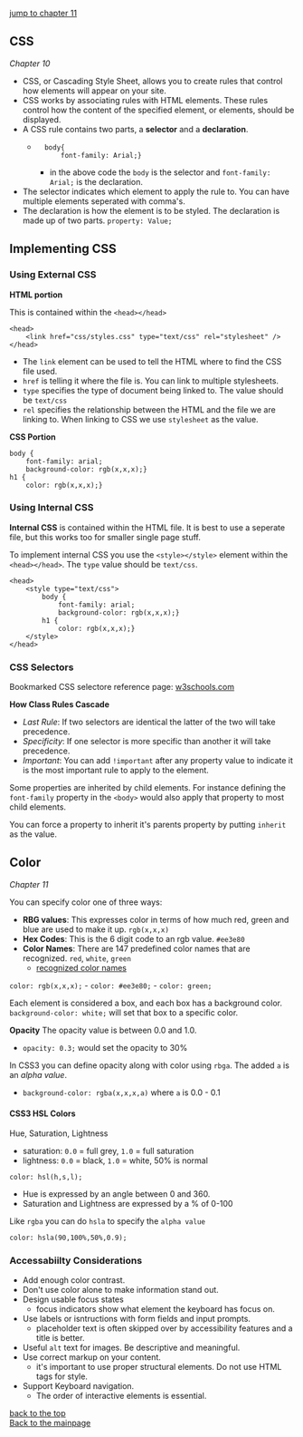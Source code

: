 [jump to chapter 11](#color)

<!-- chapter 10 -->
## CSS
*Chapter 10*
+ CSS, or Cascading Style Sheet, allows you to create rules that control how elements will appear on your site.
+ CSS works by associating rules with HTML elements.  These rules control how the content of the specified element, or elements, should be displayed.
+ A CSS rule contains two parts, a **selector** and a **declaration**.
    + ```
        body{
            font-family: Arial;}
      ```
      + in the above code the `body` is the selector and `font-family: Arial;` is the declaration.
+ The selector indicates which element to apply the rule to.  You can have multiple elements seperated with comma's.
+ The declaration is how the element is to be styled.  The declaration is made up of two parts.  `property: Value;`

## Implementing CSS

### Using External CSS
**HTML portion**

This is contained within the `<head></head>`
```
<head>
    <link href="css/styles.css" type="text/css" rel="stylesheet" />
</head>
```
+ The `link` element can be used to tell the HTML where to find the CSS file used.
+ `href` is telling it where the file is.  You can link to multiple stylesheets.
+ `type` specifies the type of document being linked to.  The value should be `text/css`
+ `rel` specifies the relationship between the HTML and the file we are linking to.  When linking to CSS we use `stylesheet` as the value.

**CSS Portion**

```
body {
    font-family: arial;
    background-color: rgb(x,x,x);}
h1 {
    color: rgb(x,x,x);}
```
### Using Internal CSS

**Internal CSS** is contained within the HTML file.  It is best to use a seperate file, but this works too for smaller single page stuff.

To implement internal CSS you use the `<style></style>` element within the `<head></head>`.  The `type` value should be `text/css`.
```
<head>
    <style type="text/css">
        body {
            font-family: arial;
            background-color: rgb(x,x,x);}
        h1 {
            color: rgb(x,x,x);}
    </style>
</head>
```
### CSS Selectors
Bookmarked CSS selectore reference page:
[w3schools.com](https://www.w3schools.com/cssref/css_selectors.asp)

**How Class Rules Cascade**
+ *Last Rule*: If two selectors are identical the latter of the two will take precedence.
+ *Specificity*: If one selector is more specific than another it will take precedence.
+ *Important*: You can add `!important` after any property value to indicate it is the most important rule to apply to the element.

Some properties are inherited by child elements.  For instance defining the `font-family` property in the `<body>` would also apply that property to most child elements.

You can force a property to inherit it's parents property by putting `inherit` as the value.

## Color
*Chapter 11*

You can specify color one of three ways:
+ **RBG values**: This expresses color in terms of how much red, green and blue are used to make it up. `rgb(x,x,x)`
+ **Hex Codes**: This is the 6 digit code to an rgb value.   `#ee3e80`
+ **Color Names**: There are 147 predefined color names that are recognized. `red`, `white`, `green`
    + [recognized color names](https://www.w3schools.com/colors/colors_names.asp)

`color: rgb(x,x,x);` - `color: #ee3e80;` - `color: green;`

Each element is considered a box, and each box has a background color. `background-color: white;` will set that box to a specific color.

**Opacity**
The opacity value is between 0.0 and 1.0.  
+ `opacity: 0.3;`  would set the opacity to 30%

In CSS3 you can define opacity along with color using `rbga`.  The added `a` is an *alpha value*.
+ `background-color: rgba(x,x,x,a)`  where `a` is 0.0 - 0.1

#### CSS3 HSL Colors
Hue, Saturation, Lightness
+ saturation: `0.0` = full grey, `1.0` = full saturation
+ lightness: `0.0` = black, `1.0` = white, 50% is normal

`color: hsl(h,s,l);`
+ Hue is expressed by an angle between 0 and 360.
+ Saturation and Lightness are expressed by a % of 0-100

Like `rgba` you can do `hsla` to specify the `alpha value` 

`color: hsla(90,100%,50%,0.9);`

### Accessabiilty Considerations
+ Add enough color contrast.
+ Don't use color alone to make information stand out.
+ Design usable focus states
    + focus indicators show what element the keyboard has focus on.
+ Use labels or isntructions with form fields and input prompts.
    + placeholder text is often skipped over by accessibility features and a title is better.
+ Useful `alt` text for images.  Be descriptive and meaningful.
+ Use correct markup on your content.
    + it's important to use proper structural elements.  Do not use HTML tags for style.
+ Support Keyboard navigation.
    + The order of interactive elements is essential.






[back to the top](#scotts-reading-notes)<br>
[Back to the mainpage](../README.md)
